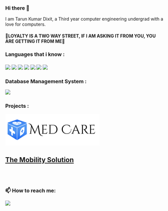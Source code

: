 ### Hi there 👋
I am Tarun Kumar Dixit, a Third year computer engineering undergrad with a love for computers. 
 <h4> 💬LOYALTY IS A TWO WAY STREET, IF I AM ASKING IT FROM YOU, YOU ARE GETTING IT FROM ME💬 </h4>

 <h3>Languages that i know : <h3>
  <img src="https://cdn.jsdelivr.net/npm/programming-languages-logos@0.0.3/src/cpp/cpp.png" height="100">
  <img src="https://cdn.jsdelivr.net/npm/programming-languages-logos@0.0.3/src/php/php.png" height="100">
  <img src="https://cdn.jsdelivr.net/npm/programming-languages-logos@0.0.3/src/html/html.png" height="100">
  <img src="https://cdn.jsdelivr.net/npm/programming-languages-logos@0.0.3/src/c/c.png" height="100">
  <img src="https://cdn4.iconfinder.com/data/icons/logos-3/600/React.js_logo-512.png" height="100">
  <img src="https://upload.wikimedia.org/wikipedia/commons/thumb/c/c3/Python-logo-notext.svg/1200px-Python-logo-notext.svg.png" height="100">
 <img src = "https://www.kindpng.com/picc/m/188-1882559_python-flask-hd-png-download.png" height = "100"> 
 
<h3>Database Management System : </h3>
  <img src="https://download.logo.wine/logo/MySQL/MySQL-Logo.wine.png" height="100" widht="100">
<h3>Projects :</h3>
<a href="https://github.com/tarun-sharma03/healthCard"><img src="https://github.com/HAC-2020/Johnnie-Coder/blob/master/assets/img/logo/logo.png" height="100"> </a>
<h2><a href="https://themobilitysolution.in/">The Mobility Solution</a></h2>
<br>
<br>
<h3> 📫 How to reach me:</h3>

<div class="row">
  <div class="column">
<a href="https://www.linkedin.com/in/tarun-kumar-dixit-751974170/"><img src="https://www.flaticon.com/svg/static/icons/svg/61/61109.svg" height="50">
    </a>
  </div>
  
  </div>
<!--
**tarun-sharma03/tarun-sharma03** is a ✨ _special_ ✨ repository because its `README.md` (this file) appears on your GitHub profile.

Here are some ideas to get you started:

- 🔭 I’m currently working on ...
- 🌱 I’m currently learning ...
- 👯 I’m looking to collaborate on ...
- 🤔 I’m looking for help with ...
- 💬 Ask me about ...
- 📫 How to reach me: ...
- 😄 Pronouns: ...
- ⚡ Fun fact: ...
-->
